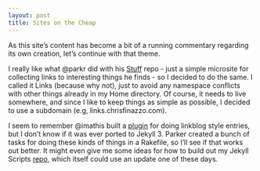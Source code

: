 ```yaml
---
layout: post
title: Sites on the Cheap
---
```


As this site&#8217;s content has become a bit of a running commentary regarding its own creation, let&#8217;s continue with that theme. 

I really like what @parkr did with his [Stuff][] repo - just a simple microsite for collecting links to interesting things he finds - so I decided to do the same. I called it Links (because why not), just to avoid any namespace conflicts with other things already in my Home directory. Of course, it needs to live somewhere, and since I like to keep things as simple as possible, I decided to use a subdomain (e.g, links.chrisfinazzo.com).

[Stuff]: https://github.com/parkr/stuff

I seem to remember @imathis built a [plugin][] for doing linkblog style entries, but I don&#8217;t know if it was ever ported to Jekyll 3. Parker created a bunch of tasks for doing these kinds of things in a Rakefile, so I&#8217;ll see if that works out better. It might even give me some ideas for how to build out my Jekyll Scripts [repo][], which itself could use an update one of these days.

[plugin]: https://github.com/octopress/linkblog
[repo]: https://github.com/chrisfinazzo/jekyll-scripts
